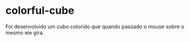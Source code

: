 # colorful-cube
 Foi desenvolvido um cubo colorido que quando passado o mouse sobre o mesmo ele gira.
